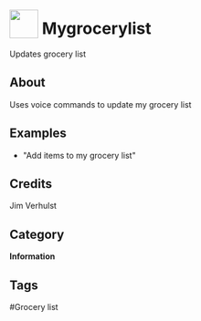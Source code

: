 # <img src="https://raw.githack.com/FortAwesome/Font-Awesome/master/svgs/solid/list.svg" card_color="#22A7F0" width="50" height="50" style="vertical-align:bottom"/> Mygrocerylist
Updates grocery list

## About
Uses voice commands to update my grocery list

## Examples
* "Add items to my grocery list"

## Credits
Jim Verhulst

## Category
**Information**

## Tags
#Grocery list

